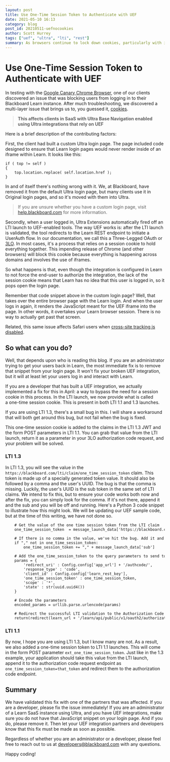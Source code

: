 ```yaml
---
layout: post
title: Use One-Time Session Token to Authenticate with UEF
date: 2021-05-10 16:13
category: blog
post_id: 20210511-uefnocookies
author: Scott Hurrey
tags: ["uef", "ultra", "lti", "rest"]
summary: As browsers continue to lock down cookies, particularly with iframes, there is a new way to handle authentication with the Ultra Extension Framework.
---
```


# Use One-Time Session Token to Authenticate with UEF

In testing with the [Google Canary Chrome Browser](https://www.google.com/chrome/canary/), one of our clients discovered an issue that was blocking users from logging in to their Blackboard Learn instance. After much troubleshooting, we discovered a multi-layer issue that brings us to, you guessed it, [cookies](https://docs.blackboard.com/blog/2020/10/15/Cookies-and-Browsers).

> **This affects clients in SaaS with Ultra Base Navigation enabled using Ultra integrations that rely on UEF**

Here is a brief description of the contributing factors:

First, the client had built a custom Ultra login page. The page included code designed to ensure that Learn login pages would never render inside of an iframe within Learn. It looks like this:

```
if ( top != self )
{
    top.location.replace( self.location.href );
}
```

In and of itself there's nothing wrong with it. We, at Blackboard, have removed it from the default Ultra login page, but many clients use it in Original login pages, and so it's moved with them into Ultra.

> If you are unsure whether you have a custom login page, visit [help.blackboard.com](https://help.blackboard.com/Learn/Administrator/SaaS/User_Interface_Options/Ultra_Experience/Institution_Branding/Customize_the_Login_Page) for more information.

Secondly, when a user logged in, Ultra Extensions automatically fired off an LTI launch to UEF-enabled tools. The way UEF works is: after the LTI launch is validated, the tool redirects to the Learn REST endpoint to initiate a UserAuth flow. In our documentation, we call this a Three-Legged OAuth or [3LO](https://docs.blackboard.com/learn/rest/getting-started/3lo). In most cases, it's a process that relies on a session cookie to hold everything together. This impending release of Chrome (and other browsers) will block this cookie because everything is happening across domains and involves the use of iframes.

So what happens is that, even though the integration is configured in Learn to not force the end-user to authorize the integration, the lack of the session cookie means that Learn has no idea that this user is logged in, so it pops open the login page.

Remember that code snippet above in the custom login page? Well, that takes over the entire browser page with the Learn login. And when the user logs in again, it renders the JavaScript meant for the UEF iframe into the page. In other words, it overtakes your Learn browser session. There is no way to actually get past that screen.

Related, this same issue affects Safari users when [cross-site tracking is disabled](https://support.apple.com/guide/safari/prevent-cross-site-tracking-sfri40732/mac).

## So what can you do?

Well, that depends upon who is reading this blog. If you are an administrator trying to get your users back in Learn, the most immediate fix is to remove that snippet from your login page. It won't fix your broken UEF integration, but it will at least let your users log in and interact with Learn.

If you are a developer that has built a UEF integration, we actually implemented a fix for this in April: a way to bypass the need for a session cookie in this process. In the LTI launch, we now provide what is called a one-time session cookie. This is present in both LTI 1.1 and 1.3 launches.

If you are using LTI 1.3, there's a small bug in this. I will share a workaround that will both get around this bug, but not fail when the bug is fixed.

This one-time session cookie is added to the claims in the LTI 1.3 JWT and the form POST parameters in LTI 1.1. You can grab that value from the LTI launch, return it as a parameter in your 3LO authorization code request, and your problem will be solved.

### LTI 1.3

In LTI 1.3, you will see the value in the `https://blackboard.com/lti/claim/one_time_session_token` claim. This token is made up of a specially generated token value. It should also be followed by a comma and the user's UUID. The bug is that the comma is missing. Luckily, the user's UUID is the sub token in the same set of LTI claims. We intend to fix this, but to ensure your code works both now and after the fix, you can simply look for the comma. If it's not there, append it and the sub and you will be off and running. Here's a Python 3 code snippet to illustrate how this might look. We will be updating our UEF sample code, but at the time of this writing, we have not done so.

```
    # Get the value of the one time session token from the LTI claim
    one_time_session_token  = message_launch_data['https://blackboard.com/lti/claim/one_time_session_token']

    # If there is no comma in the value, we've hit the bug. Add it and the user's UUID
    if "," not in one_time_session_token:
        one_time_session_token += "," + message_launch_data['sub']

    # Add the one_time_session_token to the query parameters to send to the Authorization Code endpoint
    params = {
        'redirect_uri' : Config.config['app_url'] + '/authcode/',
        'response_type' : 'code',
        'client_id' : Config.config['learn_rest_key'],
        'one_time_session_token' : one_time_session_token,
        'scope' : '*',
        'state' : str(uuid.uuid4())
    }

    # Encode the parameters
    encoded_params = urllib.parse.urlencode(params)

    # Redirect the successful LTI validation to the Authorization Code endpoint
    return(redirect(learn_url + '/learn/api/public/v1/oauth2/authorizationCode?' + encoded_params))
```



### LTI 1.1

By now, I hope you are using LTI 1.3, but I know many are not. As a result, we also added a one-time session token to LTI 1.1 launches. This will come in the form POST parameter `ext_one_time_session_token`. Just like in the 1.3 example, your application should take this value from the LTI launch, append it to the authorization code request endpoint as `one_time_session_token=that_token` and redirect them to the authorization code endpoint.

## Summary

We have validated this fix with one of the partners that was affected. If you are a developer, please fix the issue immediately! If you are an administrator of a Learn SaaS instance using Ultra, and you have UEF integrations, make sure you do not have that JavaScript snippet on your login page. And if you do, please remove it. Then let your UEF integration partners and developers know that this fix must be made as soon as possible.

Regardless of whether you are an administrator or a developer, please feel free to reach out to us at developers@blackboard.com with any questions.

Happy coding!
